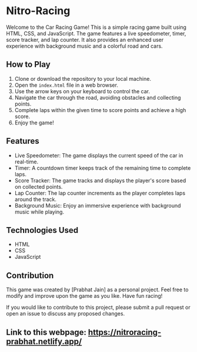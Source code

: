 # Nitro-Racing

Welcome to the Car Racing Game! This is a simple racing game built using HTML, CSS, and JavaScript. The game features a live speedometer, timer, score tracker, and lap counter. It also provides an enhanced user experience with background music and a colorful road and cars.

## How to Play

1. Clone or download the repository to your local machine.
2. Open the `index.html` file in a web browser.
3. Use the arrow keys on your keyboard to control the car.
4. Navigate the car through the road, avoiding obstacles and collecting points.
5. Complete laps within the given time to score points and achieve a high score.
6. Enjoy the game!

## Features

- Live Speedometer: The game displays the current speed of the car in real-time.
- Timer: A countdown timer keeps track of the remaining time to complete laps.
- Score Tracker: The game tracks and displays the player's score based on collected points.
- Lap Counter: The lap counter increments as the player completes laps around the track.
- Background Music: Enjoy an immersive experience with background music while playing.


## Technologies Used

- HTML
- CSS
- JavaScript

## Contribution

This game was created by [Prabhat Jain] as a personal project. Feel free to modify and improve upon the game as you like. Have fun racing!

If you would like to contribute to this project, please submit a pull request or open an issue to discuss any proposed changes.

## Link to this webpage: https://nitroracing-prabhat.netlify.app/
